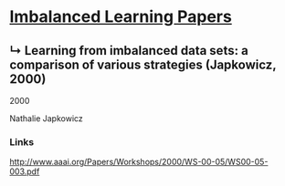 # [Imbalanced Learning Papers](../README.md)
## ↳ Learning from imbalanced data sets: a comparison of various strategies (Japkowicz, 2000)

2000

Nathalie Japkowicz

### Links

http://www.aaai.org/Papers/Workshops/2000/WS-00-05/WS00-05-003.pdf

